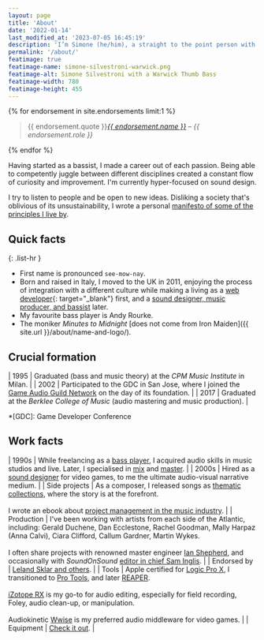 ```yaml
---
layout: page
title: 'About'
date: '2022-01-14'
last_modified_at: '2023-07-05 16:45:19'
description: 'I’m Simone (he/him), a straight to the point person with a major interest in sound design, music, and programming.'
permalink: '/about/'
featimage: true
featimage-name: simone-silvestroni-warwick.png
featimage-alt: Simone Silvestroni with a Warwick Thumb Bass
featimage-width: 780
featimage-height: 455
---
```

<aside>
  {% for endorsement in site.endorsements limit:1 %}
  <blockquote>
    <p>{{ endorsement.quote }}<cite><a href="{{ endorsement.url }}">{{ endorsement.name }}</a> &ndash; {{ endorsement.role }}</cite></p>
  </blockquote>
  {% endfor %}
</aside>

Having started as a bassist, I made a career out of each passion. Being able to competently juggle between different disciplines created a constant flow of curiosity and improvement. I'm currently hyper-focused on sound design.

I try to listen to people and be open to new ideas. Disliking a society that's oblivious of its unsustainability, I wrote a personal [manifesto of some of the principles I live by](/personal-manifesto/).

## Quick facts

{: .list-hr }
- First name is pronounced `see-mow-nay`.
- Born and raised in Italy, I moved to the UK in 2011, enjoying the process of integration with a different culture while making a living as a [web developer](https://simonesilvestroni.com){: target="_blank"} first, and a [sound designer, music producer, and bassist](/work/) later.
- My favourite bass player is Andy Rourke.
- The moniker _Minutes to Midnight_ [does not come from Iron Maiden]({{ site.url }}/about/name-and-logo/).

## Crucial formation

| 1995 | Graduated (bass and music theory) at the _CPM Music Institute_ in Milan. |
| 2002 | Participated to the GDC in San Jose, where I joined the [Game Audio Guild Network](/work/sound-design/ruff-trigger-playstation2-game/#game-developer-conference-and-gang) on the day of its foundation. |
| 2017 | Graduated at the _Berklee College of Music_ (audio mastering and music production). |

*[GDC]: Game Developer Conference

## Work facts

| 1990s | While freelancing as a [bass player](/blog/tag/bass/), I acquired audio skills in music studios and live. Later, I specialised in [mix](/blog/tag/mix/) and [master](/blog/tag/master/). |
| 2000s | Hired as a [sound designer](/blog/tag/sound-design/) for video games, to me the ultimate audio-visual narrative medium. |
| Side&nbsp;projects | As a composer, I released songs as [thematic collections](/work/music/), where the story is at the forefront.<br><br>I wrote an ebook about [project management in the music industry](/blog/project-management/). |
| Production | I've been working with artists from each side of the Atlantic, including: Gerald Duchene, Dan Ecclestone, Rachel Goodman, Mally Harpaz (Anna Calvi), Ciara Clifford, Callum Gardner, Martin Wykes.<br><br>I often share projects with renowned master engineer [Ian Shepherd](https://productionadvice.co.uk/about/), and occasionally with _SoundOnSound_ [editor in chief Sam Inglis](https://www.soundonsound.com/author/sam-inglis). |
| Endorsed&nbsp;by | [Leland Sklar and others](/work/endorsements/). |
| Tools | Apple certified for [Logic Pro X](/blog/tag/logic-pro/), I transitioned to [Pro Tools](/blog/tag/pro-tools/), and later [REAPER](/blog/tag/reaper/).<br><br>[iZotope RX](/blog/tag/izotope-rx/) is my go-to for audio editing, especially for field recording, Foley, audio clean-up, or manipulation.<br><br>Audiokinetic [Wwise](/blog/tag/wwise/) is my preferred audio middleware for video games. |
| Equipment | [Check it out](/uses/). |